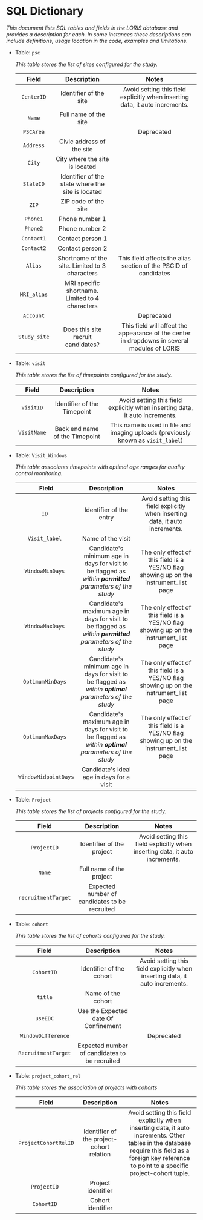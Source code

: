 # SQL Dictionary

*This document lists SQL tables and fields in the LORIS database and provides a description for each. In some instances these descriptions can include definitions, usage location in the code, examples and limitations.*

 - Table: `psc`
 
 	*This table stores the list of sites configured for the study.*
 
	|     Field    |                    Description                   |                                             Notes                                            |
	|:------------:|:------------------------------------------------:|:--------------------------------------------------------------------------------------------:|
	| `CenterID`   | Identifier of the site                           | Avoid setting this field explicitly when inserting data, it auto increments.                 |
	| `Name`       | Full name of the site                            |                                                                                              |
	| `PSCArea`    |                                                  | Deprecated                                                                                   |
	| `Address`    | Civic address of the site                        |                                                                                              |
	| `City`       | City where the site is located                   |                                                                                              |
	| `StateID`    | Identifier of the state where the site is located|                                                                                              |
	| `ZIP`        | ZIP code of the site                             |                                                                                              |
	| `Phone1`     | Phone number 1                                   |                                                                                              |
	| `Phone2`     | Phone number 2                                   |                                                                                              |
	| `Contact1`   | Contact person 1                                 |                                                                                              |
	| `Contact2`   | Contact person 2                                 |                                                                                              |
	| `Alias`      | Shortname of the site. Limited to 3 characters   | This field affects the alias section of the PSCID of candidates                              |
	| `MRI_alias`  | MRI specific shortname. Limited to 4 characters  |                                                                                              |
	| `Account`    |                                                  | Deprecated                                                                                   |
	| `Study_site` | Does this site recruit candidates?               | This field will affect the appearance of the center in dropdowns in several modules of LORIS |

- Table: `visit`

 	*This table stores the list of timepoints configured for the study.*
 	
 	|     Field    |          Description          |                                    Notes                                                |
	|:------------:|:------------------------------------------------:|:-------------------------------------------------------------------:|
	| `VisitID`   | Identifier of the Timepoint    | Avoid setting this field explicitly when inserting data, it auto increments.    |
	| `VisitName` | Back end name of the Timepoint | This name is used in file and imaging uploads (previously known as `visit_label`) |

- Table: `Visit_Windows`

 	*This table associates timepoints with optimal age ranges for quality control monitoring.*
 	
 	|        Field         |                                        Description                                        |                         Notes                          |
	|:--------------------:|:-----------------------------------------------------------------------------------------:|:------------------------------------------------------:|
	| `ID `                | Identifier of the entry                                                                                   | Avoid setting this field explicitly when inserting data, it auto increments.           |
	| `Visit_label `       | Name of the visit                                                                                         |  |
	| `WindowMinDays `     | Candidate's minimum age in days for visit to be flagged as _within **permitted** parameters of the study_ | The only effect of this field is a YES/NO flag showing up on the instrument_list page|
	| `WindowMaxDays `     | Candidate's maximum age in days for visit to be flagged as _within **permitted** parameters of the study_ | The only effect of this field is a YES/NO flag showing up on the instrument_list page|
	| `OptimumMinDays `    | Candidate's minimum age in days for visit to be flagged as _within **optimal** parameters of the study_   | The only effect of this field is a YES/NO flag showing up on the instrument_list page|
	| `OptimumMaxDays `    | Candidate's maximum age in days for visit to be flagged as _within **optimal** parameters of the study_   | The only effect of this field is a YES/NO flag showing up on the instrument_list page|
	| `WindowMidpointDays `| Candidate's ideal age in days for a visit                                                                 |  |
	

- Table: `Project`
 
 	*This table stores the list of projects configured for the study.*
 
	|         Field        |                  Description                  |                                        Notes                                                 |
	|:--------------------:|:---------------------------------------------:|:--------------------------------------------------------------------------------------------:|
	| `ProjectID`          | Identifier of the project                     | Avoid setting this field explicitly when inserting data, it auto increments.          |
	| `Name`               | Full name of the project                      |                                                                                              |
	| `recruitmentTarget`  | Expected number of candidates to be recruited |                                                                                              |


- Table: `cohort`
 
 	*This table stores the list of cohorts configured for the study.*
 
	|        Field       |                  Description                  |                                     Notes                                    |
	|:------------------:|:---------------------------------------------:|:----------------------------------------------------------------------------:|
	| `CohortID`     | Identifier of the cohort                  | Avoid setting this field explicitly when inserting data, it auto increments. |
	| `title`            | Name of the cohort                        |                                                                              |
	| `useEDC`           | Use the Expected date Of Confinement          |                                                                              |
	| `WindowDifference` |                                               | Deprecated                                                                |
	| `RecruitmentTarget`| Expected number of candidates to be recruited |                                                                              |
	
	
- Table: `project_cohort_rel`
 
 	*This table stores the association of projects with cohorts*
 
	|            Field          |                    Description                   |                                     Notes                                    |
	|:-------------------------:|:------------------------------------------------:|:----------------------------------------------------------------------------:|
	| `ProjectCohortRelID ` | Identifier of the project-cohort relation    | Avoid setting this field explicitly when inserting data, it auto increments. Other tables in the database require this field as a foreign key reference to point to a specific project-cohort tuple.   |
	| `ProjectID `              | Project identifier                               |                                                                              |
	| `CohortID `           | Cohort identifier                            |                                                                              |
